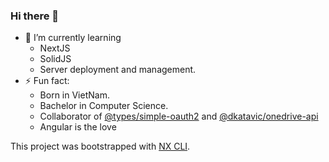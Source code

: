 ### Hi there 👋

- 🌱 I’m currently learning
  - NextJS
  - SolidJS
  - Server deployment and management.
- ⚡ Fun fact:
  - Born in VietNam.
  - Bachelor in Computer Science.
  - Collaborator of [@types/simple-oauth2](https://github.com/DefinitelyTyped/DefinitelyTyped/blob/master/types/simple-oauth2/index.d.ts) and [@dkatavic/onedrive-api](https://github.com/dkatavic/onedrive-api/pull/29)
  - Angular is the love

This project was bootstrapped with [NX CLI](https://nx.dev/getting-started/nx-setup).

<!--
**namdien177/namdien177** is a ✨ _special_ ✨ repository because its `README.md` (this file) appears on your GitHub profile.

Here are some ideas to get you started:

- 🔭 I’m currently working on ...
- 🌱 I’m currently learning ...
- 👯 I’m looking to collaborate on ...
- 🤔 I’m looking for help with ...
- 💬 Ask me about ...
- 📫 How to reach me: ...
- 😄 Pronouns: ...
- ⚡ Fun fact: ...
-->
